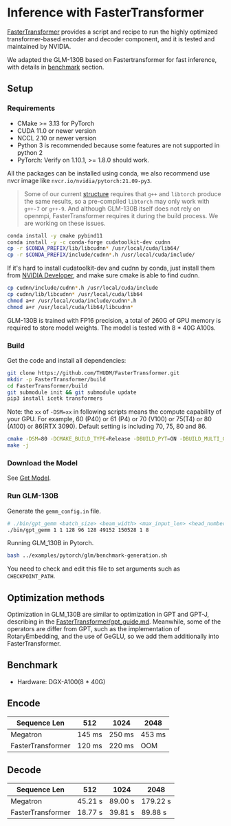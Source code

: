 # Inference with FasterTransformer

[FasterTransformer](https://github.com/NVIDIA/FasterTransformer) provides a script and recipe to run the highly optimized transformer-based encoder and decoder component, and it is tested and maintained by NVIDIA.

We adapted the GLM-130B based on Fastertransformer for fast inference, with details in [benchmark](#benchmark) section.

## Setup

### Requirements

- CMake >= 3.13 for PyTorch
- CUDA 11.0 or newer version
- NCCL 2.10 or newer version
- Python 3 is recommended because some features are not supported in python 2
- PyTorch: Verify on 1.10.1, >= 1.8.0 should work.

All the packages can be installed using conda, we also recommend use nvcr image like `nvcr.io/nvidia/pytorch:21.09-py3`.

> Some of our current [structure](https://github.com/THUDM/FasterTransformer/blob/main/src/fastertransformer/th_op/glm/GlmOp.h#L30) requires that `g++` and `libtorch` produce the same results, so a pre-compiled `libtorch` may only work with `g++-7` or `g++-9`. And although GLM-130B itself does not rely on openmpi, FasterTransformer requires it during the build process. We are working on these issues.

```bash
conda install -y cmake pybind11
conda install -y -c conda-forge cudatoolkit-dev cudnn
cp -r $CONDA_PREFIX/lib/libcudnn* /usr/local/cuda/lib64/
cp -r $CONDA_PREFIX/include/cudnn*.h /usr/local/cuda/include/
```

If it's hard to install cudatoolkit-dev and cudnn by conda, just install them from [NVIDIA Developer](https://developer.nvidia.com/cuda-downloads), and make sure cmake is able to find cudnn.

```bash
cp cudnn/include/cudnn*.h /usr/local/cuda/include
cp cudnn/lib/libcudnn* /usr/local/cuda/lib64
chmod a+r /usr/local/cuda/include/cudnn*.h 
chmod a+r /usr/local/cuda/lib64/libcudnn*
```

GLM-130B is trained with FP16 precision, a total of 260G of GPU memory is required to store model weights. The model is tested with 8 * 40G A100s.

### Build

Get the code and install all dependencies:

```bash
git clone https://github.com/THUDM/FasterTransformer.git
mkdir -p FasterTransformer/build
cd FasterTransformer/build
git submodule init && git submodule update
pip3 install icetk transformers
```

Note: the `xx` of `-DSM=xx` in following scripts means the compute capability of your GPU. For example, 60 (P40) or 61 (P4) or 70 (V100) or 75(T4) or 80 (A100) or 86(RTX 3090).  Default setting is including 70, 75, 80 and 86.

```bash
cmake -DSM=80 -DCMAKE_BUILD_TYPE=Release -DBUILD_PYT=ON -DBUILD_MULTI_GPU=ON ..
make -j
```

### Download the Model

See [Get Model](/README.md#environment-setup).

### Run GLM-130B

Generate the `gemm_config.in` file.

```bash
# ./bin/gpt_gemm <batch_size> <beam_width> <max_input_len> <head_number> <size_per_head> <inter_size> <vocab_size> <data_type> <tensor_para_size>
./bin/gpt_gemm 1 1 128 96 128 49152 150528 1 8
```

Running GLM_130B in Pytorch.

```bash
bash ../examples/pytorch/glm/benchmark-generation.sh
```

You need to check and edit this file to set arguments such as `CHECKPOINT_PATH`.

## Optimization methods

Optimization in GLM_130B are similar to optimization in GPT and GPT-J, describing in the [FasterTransformer/gpt_guide.md](https://github.com/NVIDIA/FasterTransformer/blob/main/docs/gpt_guide.md). Meanwhile, some of the operators are differ from GPT, such as the implementation of RotaryEmbedding, and the use of GeGLU, so we add them additionally into FasterTransformer.

## Benchmark

- Hardware: DGX-A100(8 * 40G)

## Encode

| **Sequence Len**   | 512    | 1024   | 2048   |
| ---------- | ------ | ------ | ------ |
| Megatron   | 145 ms | 250 ms | 453 ms |
| FasterTransformer | 120 ms | 220 ms | OOM  |

## Decode

| **Sequence Len**  | 512     | 1024    | 2048     |
| ---------- | ------- | ------- | -------- |
| Megatron   | 45.21 s | 89.00 s | 179.22 s |
| FasterTransformer | 18.77 s | 39.81 s | 89.88 s  |
